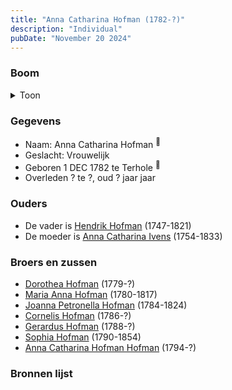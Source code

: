 ```yaml
---
title: "Anna Catharina Hofman (1782-?)"
description: "Individual"
pubDate: "November 20 2024"
---
```


### Boom
<details><summary>Toon</summary>

![test](https://www.plantuml.com/plantuml/svg/bP9BJy904CVl-oacUl1aGgbO98IdRTI38T4xsROZNRlTRNOM2I5yTmUeGanytIOpyv_vpMD4NZg_hBIWKfbQEbb1AhDouUpIv5EhhGFlf24EeV6YK3b2fbocyM1ZLVirL5YbwEZW8eyEhL_NA4wgPbeImKO0mCIw7DrpeRBI856_Nqbb1WC8nLQ82vZjMv4uACxkqEHEbN1dNoffpa0ItBTQhKu4S1w7IIUPSDNDYqATRw7VIsMwdgVMUusz0GJHLSHAuz4e8Zp9etAfzLoQV9uvIvHQHc713Jp5CmYwxU1Kjls06HiZOIfz8PrYw_uD3HsHkeoKJE8m3dz02WDu63yoMUVgNsJj299umcXX24_UrZMdgzVooDRlhJ3FbLdiabjm6q-vITJTuoMCnoETQxKe_1grjYj6t8fcavUNJOPevZWw6YKxTg7hG7opYY_dkGxWyww_xoHeQBjjU4PNMFs7VGnXkFkN4Ry7_-yx)
</details>

### Gegevens
- Naam: Anna Catharina Hofman <sup><a href="../s00079/" style="text-decoration:none" title="Doopinschrijving Anna Catharina Hofman 01-12-1782">:link:</a></sup>
- Geslacht: Vrouwelijk
- Geboren 1 DEC 1782 te Terhole <sup><a href="../s00079/" style="text-decoration:none" title="Doopinschrijving Anna Catharina Hofman 01-12-1782">:link:</a></sup>
- Overleden ? te ?, oud ? jaar jaar 

### Ouders
- De vader is [Hendrik Hofman](../i00057/) (1747-1821)
- De moeder is [Anna Catharina Ivens](../i00058/) (1754-1833)

### Broers en zussen
- [Dorothea Hofman](../i00059/) (1779-?)
- [Maria Anna Hofman](../i00060/) (1780-1817)
- [Joanna Petronella Hofman](../i00063/) (1784-1824)
- [Cornelis Hofman](../i00064/) (1786-?)
- [Gerardus Hofman](../i00065/) (1788-?)
- [Sophia Hofman](../i00066/) (1790-1854)
- [Anna Catharina Hofman Hofman](../i00067/) (1794-?)

### Bronnen lijst